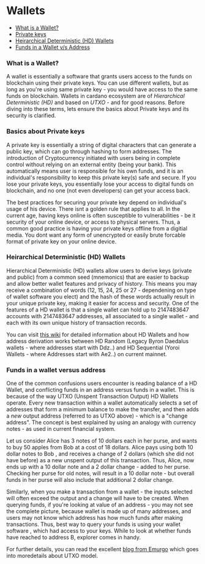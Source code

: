 # Wallets

- [What is a Wallet?](#what-is-a-wallet)
- [Private keys](#basics-about-private-keys)
- [Heirarchical Deterministic (HD) Wallets](#heirarchical-deterministic-hd-wallets)
- [Funds in a Wallet v/s Address](#funds-in-a-wallet-versus-address)

### What is a Wallet?

A wallet is essentially a software that grants users access to the funds on blockchain using their private keys. You can use different wallets, but as long as you're using same private key - you would have access to the same funds on blockchain. Wallets in cardano ecosystem are of *Hierarchical Deterministic (HD)* and based on *UTXO* - and for good reasons. Before diving into these terms, lets ensure the basics about Private keys and its security is clarified.

### Basics about Private keys

A private key is essentially a string of digital characters that can generate a public key, which can go through hashing to form addresses. The introduction of Cryptocurrency initiated with users being in complete control without relying on an external entity (being your bank). This automatically means user is responsible for his own funds, and it is an individual's responsibility to keep this private key(s) safe and secure. If you lose your private keys, you essentially lose your access to digital funds on blockchain, and no one (not even developers) can get your access back.

The best practices for securing your private key depend on individual's usage of his device. There isnt a golden rule that applies to all. In the current age, having keys online is often susceptible to vulnerabilities - be it security of your online device, or access to physical servers. Thus, a common good practice is having your private keys offline from a digitial media. You dont want any form of unencrypted or easily brute forcable format of private key on your online device.

### Heirarchical Deterministic (HD) Wallets

Hierarchical Deterministic (HD) wallets allow users to derive keys (private and public) from a common seed (mnemonics) that are easier to backup and allow better wallet features and privacy of history. This means you may receive a combination of words (12, 15, 24, 25 or 27 - dependening on type of wallet software you elect) and the hash of these words actually result in your unique private key, making it easier for access and security. One of the features of a HD wallet is that a single wallet can hold up to 2147483647 accounts with 2147483647 addresses, all associated to a single wallet - and each with its own unique history of transaction records.

You can visit [this wiki](https://github.com/input-output-hk/cardano-wallet/wiki/About-Address-Derivation) for detailed information about HD Wallets and how address derivation works between HD Random (Legacy Byron Daedalus wallets - where addresses start with Ddz..) and HD Sequential (Yoroi Wallets - where Addresses start with Ae2..) on current mainnet.

### Funds in a wallet versus address

One of the common confusions users encounter is reading balance of a HD Wallet, and conflicting funds in an address versus funds in a wallet. This is because of the way UTXO (Unspent Transaction Output) HD Wallets operate. Every new transaction within a wallet automatically selects a set of addresses that form a minimum balance to make the transfer, and then adds a *new* output address (referred to as UTXO above) - which is a "change address".
The concept is best explained by using an analogy with currency notes - as used in current financial system.

Let us consider Alice has 3 notes of 10 dollars each in her purse, and wants to buy 50 apples from Bob at a cost of 18 dollars.
Alice pays using both 10 dollar notes to Bob , and receives a change of 2 dollars (which she did not have before) as a new unspent output of this transaction.
Thus, Alice, now ends up with a 10 dollar note and a 2 dollar change - added to her purse. Checking her purse for old notes, will result in a 10 dollar note - but overall funds in her purse will also include that additional 2 dollar change.

Similarly, when you make a transaction from a wallet - the inputs selected will often exceed the output and a change will have to be created.
When querying funds, if you're looking at value of an address - you may not see the complete picture, because wallet is made up of many addresses, and users may not know which address has how much funds after making transactions.
Thus, best way to query your funds is using your wallet software , which had access to your keys. While to look at whether funds have reached to address B, explorer comes in handy.

For further details, you can read the excellent [blog from Emurgo](https://emurgo.io/en/blog/blockchain-primer-cardanos-utxo-model-simply-explained) which goes into moredetails about UTXO model.

